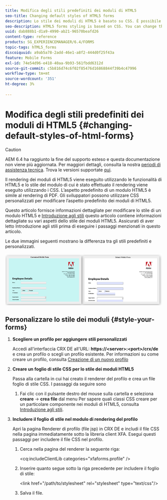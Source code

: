 ```yaml
---
title: Modifica degli stili predefiniti dei moduli di HTML5
seo-title: Changing default styles of HTML5 forms
description: Lo stile dei moduli di HTML5 è basato su CSS. È possibile modificare gli stili predefiniti del modulo.
seo-description: HTML5 forms styling is based on CSS. You can change the default styles of the form.
uuid: dab888b1-d1a9-4990-ab21-96570beafd26
content-type: reference
products: SG_EXPERIENCEMANAGER/6.4/FORMS
topic-tags: hTML5_forms
discoiquuid: a9ab5a78-2add-46e1-a8f2-444d0f25f43a
feature: Mobile Forms
exl-id: 74e54d96-e418-40aa-9b93-561fbdd6312d
source-git-commit: c5b816d74c6f02f85476d16868844f39b4c47996
workflow-type: tm+mt
source-wordcount: '351'
ht-degree: 3%

---
```


# Modifica degli stili predefiniti dei moduli di HTML5 {#changing-default-styles-of-html-forms}

>[!CAUTION]
>
>AEM 6.4 ha raggiunto la fine del supporto esteso e questa documentazione non viene più aggiornata. Per maggiori dettagli, consulta la nostra [periodi di assistenza tecnica](https://helpx.adobe.com/it/support/programs/eol-matrix.html). Trova le versioni supportate [qui](https://experienceleague.adobe.com/docs/).

Il rendering dei moduli di HTML5 viene eseguito utilizzando le funzionalità di HTML5 e lo stile del modulo di cui è stato effettuato il rendering viene eseguito utilizzando i CSS. L’aspetto predefinito di un modulo HTML5 è simile al rendering di PDF. Gli sviluppatori possono utilizzare CSS personalizzati per modificare l’aspetto predefinito dei moduli di HTML5.

Questo articolo fornisce informazioni dettagliate per modificare lo stile di un modulo HTML5 e [Introduzione agli stili](/help/forms/using/css-styles.md) questo articolo contiene informazioni dettagliate su vari aspetti dello stile dei moduli HTML5. Assicurati di aver letto Introduzione agli stili prima di eseguire i passaggi menzionati in questo articolo.

Le due immagini seguenti mostrano la differenza tra gli stili predefiniti e personalizzati.

![picture-002-small](assets/pictures-002-small.png)

## Personalizzare lo stile dei moduli {#style-your-forms}

1. **Scegliere un profilo per aggiungere stili personalizzati**

   Accedi all&#39;interfaccia CRX DE all&#39;URL: **https://&lt;server>:&lt;port>/crx/de** e crea un profilo o scegli un profilo esistente. Per informazioni su come creare un profilo, consulta [Creazione di un nuovo profilo](/help/forms/using/custom-profile.md)

1. **Creare un foglio di stile CSS per lo stile dei moduli HTML5**

   Passa alla cartella in cui hai creato il renderer del profilo e crea un file foglio di stile CSS. I passaggi da seguire sono

   1. Fai clic con il pulsante destro del mouse sulla cartella e seleziona **creare** -> **crea file** dal menu
   Per sapere quali classi CSS creare per un particolare componente nei moduli di HTML5, consulta [Introduzione agli stili](/help/forms/using/css-styles.md).

1. **Includere il foglio di stile nel modulo di rendering del profilo**

   Apri la pagina Renderer di profilo (file jsp) in CRX DE e includi il file CSS nella pagina immediatamente sotto la libreria client XFA. Esegui questi passaggi per includere il file CSS nel profilo.

   1. Cerca nella pagina del renderer la seguente riga:

      &lt;cq:includeClientLib categories=&quot;xfaforms.profile&quot; />

   1. Inserire quanto segue sotto la riga precedente per includere il foglio di stile:

      &lt;link href=&quot;/path/to/stylesheet&quot; rel=&quot;stylesheet&quot; type=&quot;text/css&quot;/>

   1. Salva il file.
